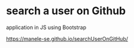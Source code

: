 # search a user on Github
application in JS using Bootstrap 

https://manele-se.github.io/searchUserOnGitHub/
